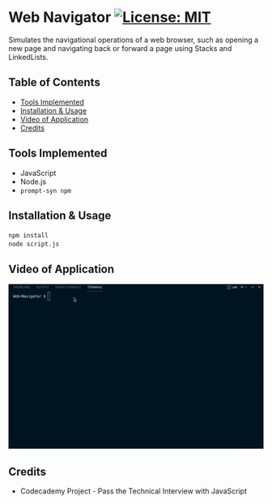 # Web Navigator [![License: MIT](https://img.shields.io/badge/License-MIT-yellow.svg)](https://opensource.org/licenses/MIT)
Simulates the navigational operations of a web browser, such as opening a new page and navigating back or forward a page using Stacks and LinkedLists.

## Table of Contents
* [Tools Implemented](#tools-implemented)
* [Installation & Usage](#installation--usage)
* [Video of Application](#video-of-application)
* [Credits](#credits)

## Tools Implemented
* JavaScript
* Node.js
* `prompt-syn npm`

## Installation & Usage

`npm install`  
`node script.js`

## Video of Application

![Web Navigator](./assets/web-navigator.gif)

## Credits
* Codecademy Project - Pass the Technical Interview with JavaScript